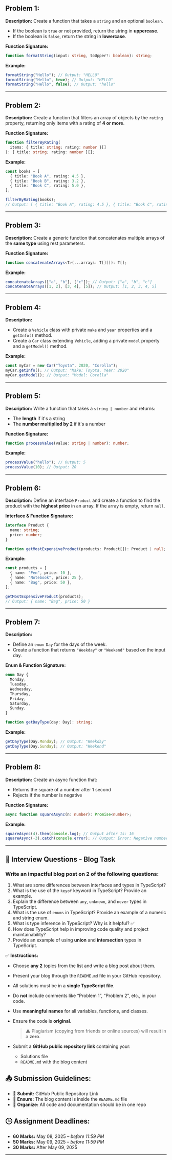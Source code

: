 ## Problem 1:

**Description:**
Create a function that takes a `string` and an optional `boolean`.

- If the boolean is `true` or not provided, return the string in **uppercase**.
- If the boolean is `false`, return the string in **lowercase**.

**Function Signature:**

```ts
function formatString(input: string, toUpper?: boolean): string;
```

**Example:**

```ts
formatString("Hello"); // Output: "HELLO"
formatString("Hello", true); // Output: "HELLO"
formatString("Hello", false); // Output: "hello"
```

---

## Problem 2:

**Description:**
Create a function that filters an array of objects by the `rating` property, returning only items with a rating of **4 or more**.

**Function Signature:**

```ts
function filterByRating(
  items: { title: string; rating: number }[]
): { title: string; rating: number }[];
```

**Example:**

```ts
const books = [
  { title: "Book A", rating: 4.5 },
  { title: "Book B", rating: 3.2 },
  { title: "Book C", rating: 5.0 },
];

filterByRating(books);
// Output: [ { title: "Book A", rating: 4.5 }, { title: "Book C", rating: 5.0 } ]
```

---

## Problem 3:

**Description:**
Create a generic function that concatenates multiple arrays of the **same type** using rest parameters.

**Function Signature:**

```ts
function concatenateArrays<T>(...arrays: T[][]): T[];
```

**Example:**

```ts
concatenateArrays(["a", "b"], ["c"]); // Output: ["a", "b", "c"]
concatenateArrays([1, 2], [3, 4], [5]); // Output: [1, 2, 3, 4, 5]
```

---

## Problem 4:

**Description:**

- Create a `Vehicle` class with private `make` and `year` properties and a `getInfo()` method.
- Create a `Car` class extending `Vehicle`, adding a private `model` property and a `getModel()` method.

**Example:**

```ts
const myCar = new Car("Toyota", 2020, "Corolla");
myCar.getInfo(); // Output: "Make: Toyota, Year: 2020"
myCar.getModel(); // Output: "Model: Corolla"
```

---

## Problem 5:

**Description:**
Write a function that takes a `string | number` and returns:

- The **length** if it's a string
- The **number multiplied by 2** if it's a number

**Function Signature:**

```ts
function processValue(value: string | number): number;
```

**Example:**

```ts
processValue("hello"); // Output: 5
processValue(10); // Output: 20
```

---

## Problem 6:

**Description:**
Define an interface `Product` and create a function to find the product with the **highest price** in an array. If the array is empty, return `null`.

**Interface & Function Signature:**

```ts
interface Product {
  name: string;
  price: number;
}

function getMostExpensiveProduct(products: Product[]): Product | null;
```

**Example:**

```ts
const products = [
  { name: "Pen", price: 10 },
  { name: "Notebook", price: 25 },
  { name: "Bag", price: 50 },
];

getMostExpensiveProduct(products);
// Output: { name: "Bag", price: 50 }
```

---

## Problem 7:

**Description:**

- Define an `enum Day` for the days of the week.
- Create a function that returns `"Weekday"` or `"Weekend"` based on the input day.

**Enum & Function Signature:**

```ts
enum Day {
  Monday,
  Tuesday,
  Wednesday,
  Thursday,
  Friday,
  Saturday,
  Sunday,
}

function getDayType(day: Day): string;
```

**Example:**

```ts
getDayType(Day.Monday); // Output: "Weekday"
getDayType(Day.Sunday); // Output: "Weekend"
```

---

## Problem 8:

**Description:**
Create an async function that:

- Returns the square of a number after 1 second
- Rejects if the number is negative

**Function Signature:**

```ts
async function squareAsync(n: number): Promise<number>;
```

**Example:**

```ts
squareAsync(4).then(console.log); // Output after 1s: 16
squareAsync(-3).catch(console.error); // Output: Error: Negative number not allowed
```

---

## 🎯 Interview Questions - Blog Task

### Write an impactful blog post on **2 of the following questions**:

1. What are some differences between interfaces and types in TypeScript?
2. What is the use of the `keyof` keyword in TypeScript? Provide an example.
3. Explain the difference between `any`, `unknown`, and `never` types in TypeScript.
4. What is the use of `enums` in TypeScript? Provide an example of a numeric and string enum.
5. What is type inference in TypeScript? Why is it helpful? ✅
6. How does TypeScript help in improving code quality and project maintainability?
7. Provide an example of using **union** and **intersection** types in TypeScript.

✅ **Instructions:**

- Choose **any 2** topics from the list and write a blog post about them.
- Present your blog through the `README.md` file in your GitHub repository.
- All solutions must be in a **single TypeScript file**.
- Do **not** include comments like “Problem 1”, “Problem 2”, etc., in your code.
- Use **meaningful names** for all variables, functions, and classes.
- Ensure the code is **original**.

  > ⚠️ Plagiarism (copying from friends or online sources) will result in a **zero**.

- Submit a **GitHub public repository link** containing your:

  - Solutions file
  - `README.md` with the blog content

## 📤 Submission Guidelines:

- 🔗 **Submit:** GitHub Public Repository Link
- 📝 **Ensure:** The blog content is inside the `README.md` file
- 📂 **Organize:** All code and documentation should be in one repo

## 🕒 Assignment Deadlines:

- **60 Marks:** May 08, 2025 – _before 11:59 PM_
- **50 Marks:** May 09, 2025 – _before 11:59 PM_
- **30 Marks:** After May 09, 2025

---
